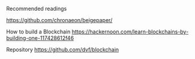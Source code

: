 Recommended readings

https://github.com/chronaeon/beigepaper/

How to build a Blockchain
https://hackernoon.com/learn-blockchains-by-building-one-117428612f46

Repository
https://github.com/dvf/blockchain